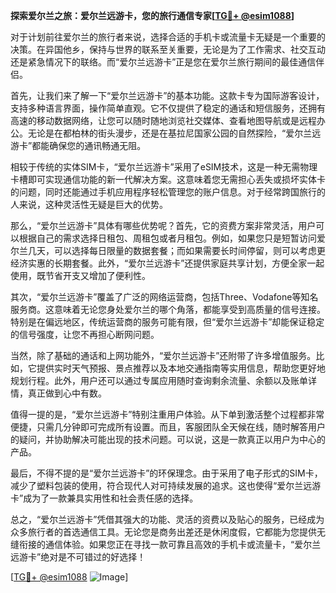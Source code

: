 **探索爱尔兰之旅：爱尔兰远游卡，您的旅行通信专家[[TG💪+ @esim1088](https://t.me/s/esim1088)]**

对于计划前往爱尔兰的旅行者来说，选择合适的手机卡或流量卡无疑是一个重要的决策。在异国他乡，保持与世界的联系至关重要，无论是为了工作需求、社交互动还是紧急情况下的联络。而“爱尔兰远游卡”正是您在爱尔兰旅行期间的最佳通信伴侣。

首先，让我们来了解一下“爱尔兰远游卡”的基本功能。这款卡专为国际游客设计，支持多种语言界面，操作简单直观。它不仅提供了稳定的通话和短信服务，还拥有高速的移动数据网络，让您可以随时随地浏览社交媒体、查看地图导航或是远程办公。无论是在都柏林的街头漫步，还是在基拉尼国家公园的自然探险，“爱尔兰远游卡”都能确保您的通讯畅通无阻。

相较于传统的实体SIM卡，“爱尔兰远游卡”采用了eSIM技术，这是一种无需物理卡槽即可实现通信功能的新一代解决方案。这意味着您无需担心丢失或损坏实体卡的问题，同时还能通过手机应用程序轻松管理您的账户信息。对于经常跨国旅行的人来说，这种灵活性无疑是巨大的优势。

那么，“爱尔兰远游卡”具体有哪些优势呢？首先，它的资费方案非常灵活，用户可以根据自己的需求选择日租包、周租包或者月租包。例如，如果您只是短暂访问爱尔兰几天，可以选择每日限量的数据套餐；而如果需要长时间停留，则可以考虑更经济实惠的长期套餐。此外，“爱尔兰远游卡”还提供家庭共享计划，方便全家一起使用，既节省开支又增加了便利性。

其次，“爱尔兰远游卡”覆盖了广泛的网络运营商，包括Three、Vodafone等知名服务商。这意味着无论您身处爱尔兰的哪个角落，都能享受到高质量的信号连接。特别是在偏远地区，传统运营商的服务可能有限，但“爱尔兰远游卡”却能保证稳定的信号强度，让您不再担心断网问题。

当然，除了基础的通话和上网功能外，“爱尔兰远游卡”还附带了许多增值服务。比如，它提供实时天气预报、景点推荐以及本地交通指南等实用信息，帮助您更好地规划行程。此外，用户还可以通过专属应用随时查询剩余流量、余额以及账单详情，真正做到心中有数。

值得一提的是，“爱尔兰远游卡”特别注重用户体验。从下单到激活整个过程都非常便捷，只需几分钟即可完成所有设置。而且，客服团队全天候在线，随时解答用户的疑问，并协助解决可能出现的技术问题。可以说，这是一款真正以用户为中心的产品。

最后，不得不提的是“爱尔兰远游卡”的环保理念。由于采用了电子形式的SIM卡，减少了塑料包装的使用，符合现代人对可持续发展的追求。这也使得“爱尔兰远游卡”成为了一款兼具实用性和社会责任感的选择。

总之，“爱尔兰远游卡”凭借其强大的功能、灵活的资费以及贴心的服务，已经成为众多旅行者的首选通信工具。无论您是商务出差还是休闲度假，它都能为您提供无缝衔接的通信体验。如果您正在寻找一款可靠且高效的手机卡或流量卡，“爱尔兰远游卡”绝对是不可错过的好选择！

[[TG💪+ @esim1088](https://t.me/s/esim1088) ![Image](https://i.postimg.cc/4NQfJmqS/Snipaste-2025-05-13-00-14-12.png)]